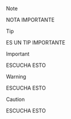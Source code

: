 > [!NOTE]
> NOTA IMPORTANTE

>[!TIP]
>ES UN TIP IMPORTANTE

>[!IMPORTANT]
>ESCUCHA ESTO

>[!WARNING]
>ESCUCHA ESTO

>[!CAUTION]
>ESCUCHA ESTO
